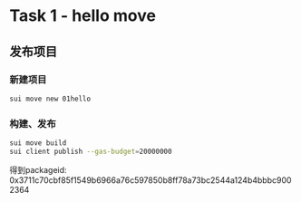 # Task 1 - hello move

## 发布项目
### 新建项目
```bash
sui move new 01hello
```

### 构建、发布
```bash
sui move build
sui client publish --gas-budget=20000000 
```
得到packageid: 0x3711c70cbf85f1549b6966a76c597850b8ff78a73bc2544a124b4bbbc9002364